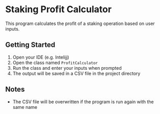 # Staking Profit Calculator

This program calculates the profit of a staking operation based on user inputs.

## Getting Started

1. Open your IDE (e.g. Intelijj)
2. Open the class named `ProfitCalculator`
3. Run the class and enter your inputs when prompted
4. The output will be saved in a CSV file in the project directory

## Notes

- The CSV file will be overwritten if the program is run again with the same name